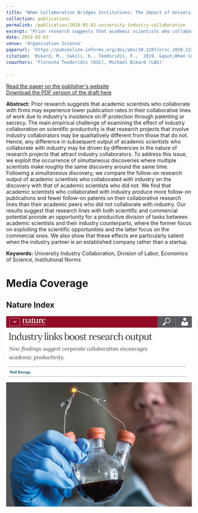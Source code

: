 ```yaml
---
title: "When Collaboration Bridges Institutions: The Impact of University-Industry Collaboration on Academic Productivity"
collection: publications
permalink: /publication/2019-03-03-university-industry-collaboration
excerpt: "Prior research suggests that academic scientists who collaborate with firms may experience lower publication rates in their collaborative lines of work due to industry's insistence on IP protection through patenting or secrecy. The main empirical challenge of examining the effect of industry collaboration on scientific productivity is that research projects that involve industry collaborators may be qualitatively different from those that do not. Hence, any difference in subsequent output of academic scientists who collaborate with industry may be driven by differences in the nature of research projects that attract industry collaborators. To address this issue, we exploit the occurrence of simultaneous discoveries where multiple scientists make roughly the same discovery around the same time. Following a simultaneous discovery, we compare the follow-on research output of academic scientists who collaborated with industry on the discovery with that of academic scientists who did not. We find that academic scientists who collaborated with industry produce more follow-on publications and fewer follow-on patents on their collaborative research lines than their academic peers who did not collaborate with industry. Our results suggest..."
date: 2019-03-03
venue: 'Organization Science'
paperurl: 'https://pubsonline.informs.org/doi/abs/10.1287/orsc.2018.1235?journalCode=orsc'
citation: 'Bikard, M., Vakili, K., Teodoridis, F.,  2019. &quot;When Collaboration Bridges Institutions: The Impact of University-Industry Collaboration on Academic Productivity&quot; <i>Organization Science</i>, 30(2): 235-445.'
coauthors: 'Florenta Teodoridis (USC), Michael Bikard (LBS)'

---
```

[Read the paper on the publisher's website](https://pubsonline.informs.org/doi/abs/10.1287/orsc.2018.1235)<br>
[Download the PDF version of the draft here](/files/university_industry_collaboration.pdf)

<b>Abstract:</b> Prior research suggests that academic scientists who collaborate with firms may experience lower publication rates in their collaborative lines of work due to industry's insistence on IP protection through patenting or secrecy. The main empirical challenge of examining the effect of industry collaboration on scientific productivity is that research projects that involve industry collaborators may be qualitatively different from those that do not. Hence, any difference in subsequent output of academic scientists who collaborate with industry may be driven by differences in the nature of research projects that attract industry collaborators. To address this issue, we exploit the occurrence of simultaneous discoveries where multiple scientists make roughly the same discovery around the same time. Following a simultaneous discovery, we compare the follow-on research output of academic scientists who collaborated with industry on the discovery with that of academic scientists who did not. We find that academic scientists who collaborated with industry produce more follow-on publications and fewer follow-on patents on their collaborative research lines than their academic peers who did not collaborate with industry. Our results suggest that research lines with both scientific and commercial potential provide an opportunity for a productive division of tasks between academic scientists and their industry counterparts, where the former focus on exploiting the scientific opportunities and the latter focus on the commercial ones. We also show that these effects are particularly salient when the industry partner is an established company rather than a startup.

<b>Keywords:</b> University Industry Collaboration, Division of Labor, Economics of Science, Institutional Norms

Media Coverage
=====

Nature Index 
------
[![Nature Index Coverage](/images/nature_index_coverage.jpg)](https://www.nature.com/articles/d41586-017-07422-2)
